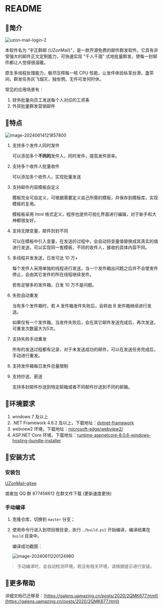 # README

## 🥝简介

![uzon-mail-login-2](https://obs.uamazing.cn:52443/public/files/images/uzon-mail-login-2.png)

本软件名为 “宇正群邮 (UZonMail)"，是一款开源免费的邮件群发软件。它具有非常强大的邮件正文定制能力，可快速实现 "千人千面" 式地批量群发，使每一封邮件都让人觉得很温暖。

原生多线程处理能力，极尽压榨每一核 CPU 性能，让发件体验纵享丝滑，盏茶间，群发任务灰飞烟灭，独怅惘，无件可发何时休。

常见的应用场景有：

1. 财务批量向员工发送每个人对应的工资条
2. 外贸批量群发营销邮件

<!--more-->

## 🍎特点

![image-20240614121857800](https://obs.uamazing.cn:52443/public/files/images/image-20240614121857800.png)

1. 支持多个发件人同时发件

   可以添加多个**不同的**发件人，同时发件，提高发件效率。

2. 支持多个收件人批量收件

   可以添加多个收件人，实现批量发送

3. 支持邮件内容模板自定义

   模板完全可自定义，可根据需要定义自己所需的模板，并保存到模板库，实现模板的复用。

   模板板采用 html 格式定义，程序也提供可视化界面进行编辑，对于新手和大神都很友好。

4. 支持无限变量，邮件封封不同

   可以在模板中引入变量，在发送的过程中，会自动将变量值替换成其真实的值进行发送，可以实现同一套模板，不同的收件人，接收的具体内容不同。

5. 多线程并发发送，日发可达 10 万+

   每个发件人采用单独的线程进行发送，当一个发件箱出问题之后并不会使发件停止，会由其它发件的所在线程继续发件。

   若有足够多的发件箱，日发 10 万不是问题。

6. 失败自动重发

   当有多个发件箱时，若 A 发件箱发件失败后，会转由 B 发件箱继续进行发送。

   如果仅有一个发件箱，当发件失败后，会在其它邮件发送完成后，再次发送，可重发次数最大为5次。

7. 支持失败手动重发

   所有的发送过程都有记录，对于未发送成功的邮件，可以在发送任务完成后，手动进行重发。

8. 支持发件箱每日发件总量限制

9. 支持抄送、密送

   支持多封邮件抄送到特定邮箱或者不同邮件抄送到不同的邮箱。

## 🍇环境要求

1. windows 7 及以上
2. .NET Framework 4.6.2 及以上，下载地址：[dotnet-framework](https://dotnet.microsoft.com/download/dotnet-framework)
3. webview2 环境，下载地址：[microsoft-edge/webview2/](https://developer.microsoft.com/zh-cn/microsoft-edge/webview2/)
4. ASP.NET Core 环境，下载地址：[runtime-aspnetcore-8.0.6-windows-hosting-bundle-installer](https://dotnet.microsoft.com/en-us/download/dotnet/thank-you/runtime-aspnetcore-8.0.6-windows-hosting-bundle-installer)

## 🌱安装方式

### 安装包

[UZonMail-gitee](https://gitee.com/galensgan/UZonMail/releases/latest)

或者加 QQ 群 877458612 在群文件下载 (更新速度更快)

### 手动编译

1. 克隆仓库，切换到 `master` 分支；

2. 使用命令行进入到项目根目录，执行 `./build.ps1` 开始编译，编译结果在 `build` 目录中。

   编译成功截图：

   ![image-20240611220124980](https://obs.uamazing.cn:52443/public/files/images/image-20240611220124980.png)

> 手动编译时，会自动检测环境，若没有相关环境，请根据提示进行安装。

## 🍇更多帮助

详细文档已迁移至：[https://galens.uamazing.cn/posts/2020/2QMK677.html](https://galens.uamazing.cn/posts/2020/2QMK677.html)

